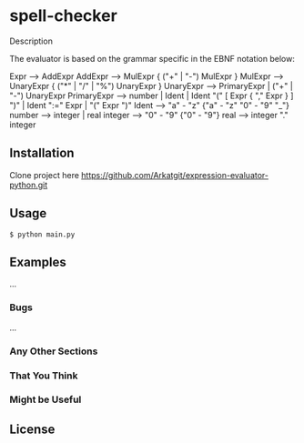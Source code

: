 # spell-checker

Description

The evaluator is based on the grammar specific in the EBNF notation below:


Expr				 --> AddExpr
AddExpr			 --> MulExpr { ("+" | "-") MulExpr }
MulExpr			 --> UnaryExpr { ("*" | "/" | "%") UnaryExpr }
UnaryExpr		 --> PrimaryExpr
				        | ("+" | "-") UnaryExpr
PrimaryExpr  --> number
				        | Ident
				        | Ident "(" [ Expr { "," Expr } ] ")"
                | Ident ":=" Expr
				        | "(" Expr ")"
Ident				 --> "a" - "z" {"a" - "z" "0" - "9" "_"}
number			 --> integer
				        | real
integer			 --> "0" - "9" {"0" - "9"}
real				 --> integer "." integer



## Installation

Clone project here https://github.com/Arkatgit/expression-evaluator-python.git

## Usage


    $ python main.py


## Examples

...

### Bugs

...

### Any Other Sections
### That You Think
### Might be Useful

## License
